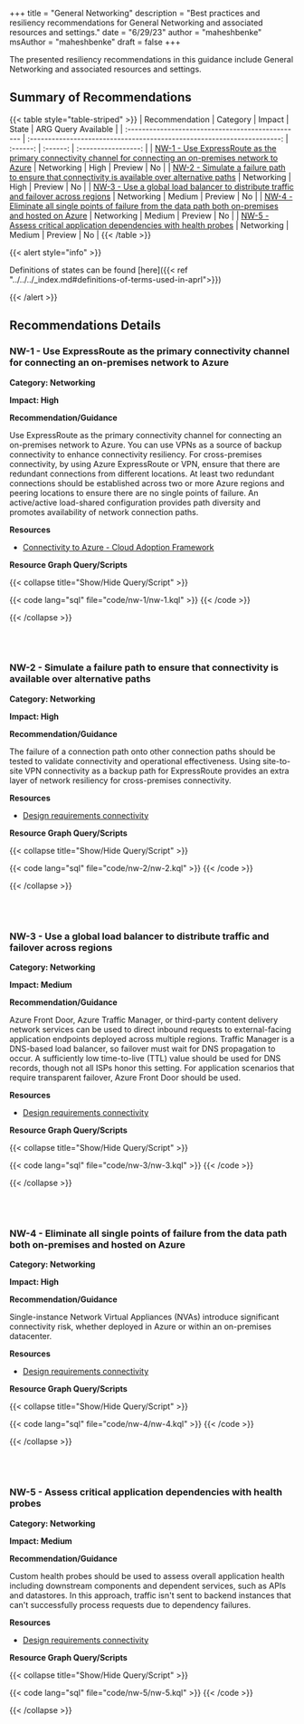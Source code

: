 +++
title = "General Networking"
description = "Best practices and resiliency recommendations for General Networking and associated resources and settings."
date = "6/29/23"
author = "maheshbenke"
msAuthor = "maheshbenke"
draft = false
+++

The presented resiliency recommendations in this guidance include General Networking and associated resources and settings.

## Summary of Recommendations

{{< table style="table-striped" >}}
| Recommendation                                    |  Category                                                               |  Impact         |  State   | ARG Query Available |
| :------------------------------------------------ | :---------------------------------------------------------------------: | :------:        | :------: | :-----------------: |
| [NW-1 - Use ExpressRoute as the primary connectivity channel for connecting an on-premises network to Azure](#nw-1---use-expressroute-as-the-primary-connectivity-channel-for-connecting-an-on-premises-network-to-azure) | Networking | High | Preview  |         No         |
| [NW-2 - Simulate a failure path to ensure that connectivity is available over alternative paths](#nw-2---simulate-a-failure-path-to-ensure-that-connectivity-is-available-over-alternative-paths) | Networking | High | Preview |         No          |
| [NW-3 - Use a global load balancer to distribute traffic and failover across regions](#nw-3---use-a-global-load-balancer-to-distribute-traffic-and-failover-across-regions) | Networking | Medium | Preview  |         No         |
| [NW-4 - Eliminate all single points of failure from the data path both on-premises and hosted on Azure](#nw-4---eliminate-all-single-points-of-failure-from-the-data-path-both-on-premises-and-hosted-on-azure) | Networking | Medium | Preview  |         No         |
| [NW-5 - Assess critical application dependencies with health probes](#nw-5---assess-critical-application-dependencies-with-health-probes) | Networking | Medium | Preview  |         No         |
{{< /table >}}

{{< alert style="info" >}}

Definitions of states can be found [here]({{< ref "../../../_index.md#definitions-of-terms-used-in-aprl">}})

{{< /alert >}}

## Recommendations Details

### NW-1 - Use ExpressRoute as the primary connectivity channel for connecting an on-premises network to Azure

**Category: Networking**

**Impact: High**

**Recommendation/Guidance**

Use ExpressRoute as the primary connectivity channel for connecting an on-premises network to Azure. You can use VPNs as a source of backup connectivity to enhance connectivity resiliency.
For cross-premises connectivity, by using Azure ExpressRoute or VPN, ensure that there are redundant connections from different locations.
At least two redundant connections should be established across two or more Azure regions and peering locations to ensure there are no single points of failure. An active/active load-shared configuration provides path diversity and promotes availability of network connection paths.

**Resources**

- [Connectivity to Azure - Cloud Adoption Framework](https://learn.microsoft.com/en-us/azure/cloud-adoption-framework/ready/azure-best-practices/connectivity-to-azure)

**Resource Graph Query/Scripts**

{{< collapse title="Show/Hide Query/Script" >}}

{{< code lang="sql" file="code/nw-1/nw-1.kql" >}} {{< /code >}}

{{< /collapse >}}

<br><br>

### NW-2 - Simulate a failure path to ensure that connectivity is available over alternative paths

**Category: Networking**

**Impact: High**

**Recommendation/Guidance**

The failure of a connection path onto other connection paths should be tested to validate connectivity and operational effectiveness. Using site-to-site VPN connectivity as a backup path for ExpressRoute provides an extra layer of network resiliency for cross-premises connectivity.

**Resources**

- [Design requirements connectivity](https://learn.microsoft.com/en-us/azure/well-architected/resiliency/design-requirements#connectivity)

**Resource Graph Query/Scripts**

{{< collapse title="Show/Hide Query/Script" >}}

{{< code lang="sql" file="code/nw-2/nw-2.kql" >}} {{< /code >}}

{{< /collapse >}}

<br><br>

### NW-3 - Use a global load balancer to distribute traffic and failover across regions

**Category: Networking**

**Impact: Medium**

**Recommendation/Guidance**

Azure Front Door, Azure Traffic Manager, or third-party content delivery network services can be used to direct inbound requests to external-facing application endpoints deployed across multiple regions. Traffic Manager is a DNS-based load balancer, so failover must wait for DNS propagation to occur. A sufficiently low time-to-live (TTL) value should be used for DNS records, though not all ISPs honor this setting. For application scenarios that require transparent failover, Azure Front Door should be used.

**Resources**

- [Design requirements connectivity](https://learn.microsoft.com/en-us/azure/well-architected/resiliency/design-requirements#connectivity)

**Resource Graph Query/Scripts**

{{< collapse title="Show/Hide Query/Script" >}}

{{< code lang="sql" file="code/nw-3/nw-3.kql" >}} {{< /code >}}

{{< /collapse >}}

<br><br>

### NW-4 - Eliminate all single points of failure from the data path both on-premises and hosted on Azure

**Category: Networking**

**Impact: High**

**Recommendation/Guidance**

Single-instance Network Virtual Appliances (NVAs) introduce significant connectivity risk, whether deployed in Azure or within an on-premises datacenter.

**Resources**

- [Design requirements connectivity](https://learn.microsoft.com/en-us/azure/well-architected/resiliency/design-requirements#connectivity)

**Resource Graph Query/Scripts**

{{< collapse title="Show/Hide Query/Script" >}}

{{< code lang="sql" file="code/nw-4/nw-4.kql" >}} {{< /code >}}

{{< /collapse >}}

<br><br>

### NW-5 - Assess critical application dependencies with health probes

**Category: Networking**

**Impact: Medium**

**Recommendation/Guidance**

Custom health probes should be used to assess overall application health including downstream components and dependent services, such as APIs and datastores. In this approach, traffic isn't sent to backend instances that can't successfully process requests due to dependency failures.

**Resources**

- [Design requirements connectivity](https://learn.microsoft.com/en-us/azure/well-architected/resiliency/design-requirements#connectivity)

**Resource Graph Query/Scripts**

{{< collapse title="Show/Hide Query/Script" >}}

{{< code lang="sql" file="code/nw-5/nw-5.kql" >}} {{< /code >}}

{{< /collapse >}}

<br><br>
